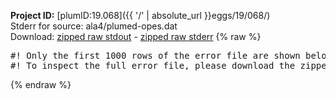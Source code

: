 **Project ID:** [plumID:19.068]({{ '/' | absolute_url }}eggs/19/068/)  
Stderr for source:  ala4/plumed-opes.dat   
Download: [zipped raw stdout](plumed-opes.dat.plumed_master.stdout.txt.zip) - [zipped raw stderr](plumed-opes.dat.plumed_master.stderr.txt.zip) 
{% raw %}
<pre>
#! Only the first 1000 rows of the error file are shown below
#! To inspect the full error file, please download the zipped raw stderr file above
</pre>
{% endraw %}

